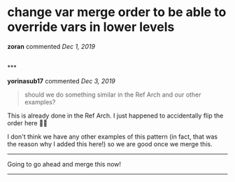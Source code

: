 # change var merge order to be able to override vars in lower levels

**zoran** commented *Dec 1, 2019*


<br />
***


**yorinasub17** commented *Dec 3, 2019*

> should we do something similar in the Ref Arch and our other examples?

This is already done in the Ref Arch. I just happened to accidentally flip the order here 🤦‍♂ 

I don't think we have any other examples of this pattern (in fact, that was the reason why I added this here!) so we are good once we merge this.

---

Going to go ahead and merge this now!
***

